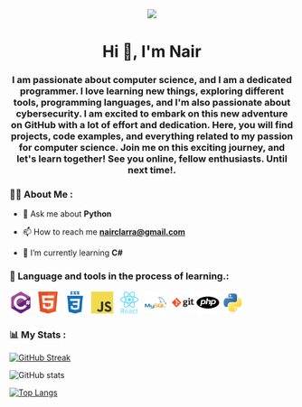 <div id="header" align="center">
    <img src="https://media.giphy.com/media/xT8qB2HYA1vVSxooSY/giphy.gif" width="200" />
    <h1 align="center">Hi 👋, I'm Nair</h1>
    <h3 align="center">I am passionate about computer science, and I am a dedicated programmer. I love learning new things, exploring different tools, programming languages, and I'm also passionate about cybersecurity.
        I am excited to embark on this new adventure on GitHub with a lot of effort and dedication. Here, you will find projects, code examples, and everything related to my passion for computer science.
        Join me on this exciting journey, and let's learn together! See you online, fellow enthusiasts.
        Until next time!.</h3>
</div>

### 👨‍💻 About Me :

- 💬 Ask me about **Python**

- 📫 How to reach me **nairclarra@gmail.com**

- 🌱 I’m currently learning **C#**

<div align="left">
    <h3>🔨 Language and tools in the process of learning.:</h3>
    <div>
        <img src="https://github.com/devicons/devicon/blob/master/icons/csharp/csharp-original.svg" title="C#" alt="C#" width="40" height="40"/>&nbsp;
        <img src="https://github.com/devicons/devicon/blob/master/icons/html5/html5-original.svg" title="HTML5" alt="HTML" width="40" height="40"/>&nbsp;
        <img src="https://github.com/devicons/devicon/blob/master/icons/css3/css3-plain-wordmark.svg"  title="CSS3" alt="CSS" width="40" height="40"/>&nbsp;
        <img src="https://github.com/devicons/devicon/blob/master/icons/javascript/javascript-original.svg" title="JavaScript" alt="JavaScript" width="40" height="40"/>&nbsp;
        <img src="https://github.com/devicons/devicon/blob/master/icons/react/react-original-wordmark.svg" title="React" alt="React" width="40" height="40"/>&nbsp;
        <img src="https://github.com/devicons/devicon/blob/master/icons/mysql/mysql-original-wordmark.svg" title="MySQL"  alt="MySQL" width="40" height="40"/>&nbsp;
        <img src="https://github.com/devicons/devicon/blob/master/icons/git/git-original-wordmark.svg" title="Git" **alt="Git" width="40" height="40"/>
        <img src="https://github.com/devicons/devicon/blob/master/icons/php/php-plain.svg" title="PHP" **alt="PHP" width="40" height="40"/>
        <img src="https://github.com/devicons/devicon/blob/master/icons/python/python-original.svg" title="Python" **alt="Python" width="40" height="40"/>
      </div>
</div>

### 📊 My Stats :

[![GitHub Streak](http://github-readme-streak-stats.herokuapp.com?user=NairClarra&theme=buefy-dark&hide_border=true&date_format=j%20M%5B%20Y%5D)](https://git.io/streak-stats)

![GitHub stats](https://github-readme-stats.vercel.app/api?username=NairClarra&show_icons=true&theme=radical)

[![Top Langs](https://github-readme-stats.vercel.app/api/top-langs/?username=NairClarra&theme=tokyonight)](https://github.com/anuraghazra/github-readme-stats)
